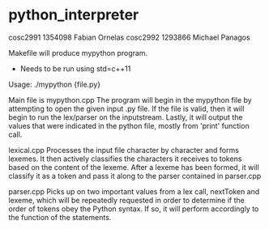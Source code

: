 # python_interpreter
cosc2991 1354098 Fabian Ornelas
cosc2992 1293866 Michael Panagos

Makefile will produce mypython program.
- Needs to be run using std=c++11

Usage: 
./mypython {file.py}


Main file is mypython.cpp
The program will begin in the mypython file by attempting to open the given input .py file.
If the file is valid, then it will begin to run the lex/parser on the inputstream.
Lastly, it will output the values that were indicated in the python file, mostly from 'print' function call.

lexical.cpp
Processes the input file character by character and forms lexemes. It then actively classifies the characters it receives to tokens based on the content of the lexeme. After a lexeme has been formed, it will classify it as a token
and pass it along to the parser contained in parser.cpp

parser.cpp
Picks up on two important values from a lex call, nextToken and lexeme, which will be repeatedly requested in order to determine if the order of tokens obey the Python syntax. If so, it will perform accordingly to the function of the statements.
